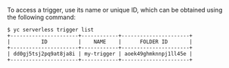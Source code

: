 To access a trigger, use its name or unique ID, which can be obtained using the following command:

```
$ yc serverless trigger list
+----------------------+------------+----------------------+
|          ID          |    NAME    |      FOLDER ID       |
+----------------------+------------+----------------------+
| dd0gj5tsj2pq9at8ja8i | my-trigger | aoek49ghmknnpj1ll45e |
+----------------------+------------+----------------------+
```

